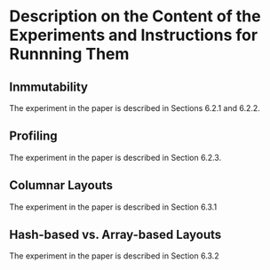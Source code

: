 Description on the Content of the Experiments and Instructions for Runnning Them
================================================================================

Inmmutability 
-------------
The experiment in the paper is described in Sections 6.2.1 and 6.2.2.

Profiling
---------
The experiment in the paper is described in Section 6.2.3.

Columnar Layouts
----------------
The experiment in the paper is described in Section 6.3.1

Hash-based vs. Array-based Layouts
----------------------------------
The experiment in the paper is described in Section 6.3.2

